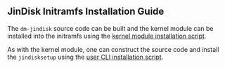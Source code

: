 ## JinDisk Initramfs Installation Guide

The ``dm-jindisk`` source code can be built and the kernel module can be installed into the initramfs using the [kernel module installation script](./install-kernel-module.sh).

As with the kernel module, one can construct the source code and install the `jindisksetup` using the [user CLI installation script](./install-user-cli.sh).
